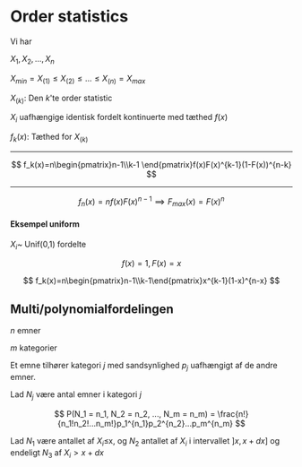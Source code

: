 # Order statistics

Vi har

$X_1, X_2, ..., X_n$

$X_{min} = X_{(1)}≤X_{(2)}≤...≤X_{(n)} = X_{max}$

$X_{(k)}$: Den $k$'te order statistic

$X_i$ uafhængige identisk fordelt kontinuerte med tæthed $f(x)$

$f_k(x)$: Tæthed for $X_{(k)}$

---

$$
f_k(x)=n\begin{pmatrix}n-1\\k-1 \end{pmatrix}f(x)F(x)^{k-1}(1-F(x))^{n-k}
$$

---

$$
f_n(x) = nf(x)F(x)^{n-1} \implies F_{max}(x) = F(x)^n
$$

#### Eksempel uniform

$X_i$~ Unif(0,1) fordelte

$$
f(x)=1,    F(x)=x
$$

$$
f_k(x)=n\begin{pmatrix}n-1\\k-1\end{pmatrix}x^{k-1}(1-x)^{n-x}
$$

## Multi/polynomialfordelingen

$n$ emner

$m$ kategorier

Et emne tilhører kategori $j$ med sandsynlighed $p_j$ uafhængigt af de andre emner.

Lad $N_j$ være antal emner i kategori $j$

$$
P(N_1 = n_1, N_2 = n_2, ..., N_m = n_m) = \frac{n!}{n_1!n_2!...n_m!}p_1^{n_1}p_2^{n_2}...p_m^{n_m}
$$

Lad $N_1$ være antallet af $X_i$≤x, og $N_2$ antallet af $X_i$ i intervallet $]x, x+dx]$ og endeligt $N_3$ af $X_i>x+dx$
